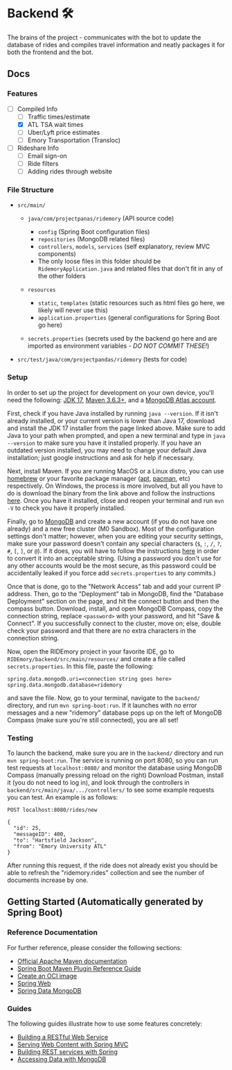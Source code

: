 # Backend 🛠

The brains of the project - communicates with the bot to update the database of rides and compiles travel information and neatly packages it for both the frontend and the bot.

## Docs

### Features

- [ ] Compiled Info
  - [ ] Traffic times/estimate
  - [x] ATL TSA wait times
  - [ ] Uber/Lyft price estimates
  - [ ] Emory Transportation (Transloc)
- [ ] Rideshare Info
  - [ ] Email sign-on
  - [ ] Ride filters
  - [ ] Adding rides through website

### File Structure

- `src/main/`

  - `java/com/projectpanas/ridemory` (API source code)

    - `config` (Spring Boot configuration files)
    - `repositories` (MongoDB related files)
    - `controllers`, `models`, `services` (self explanatory, review MVC components)
    - The only loose files in this folder should be `RidemoryApplication.java` and related files that don't fit in any of the other folders

  - `resources`

    - `static`, `templates` (static resources such as html files go here, we likely will never use this)
    - `application.properties` (general configurations for Spring Boot go here)

  - `secrets.properties` (secrets used by the backend go here and are imported as environment variables - _DO NOT COMMIT THESE!_)

- `src/test/java/com/projectpandas/ridemory` (tests for code)

### Setup

In order to set up the project for development on your own device, you'll need the following: [JDK 17](https://www.oracle.com/java/technologies/javase/jdk17-archive-downloads.html), [Maven 3.6.3+](https://maven.apache.org/download.cgi), and a [MongoDB Atlas account](https://www.mongodb.com/).

First, check if you have Java installed by running `java --version`. If it isn't already installed, or your current version is lower than Java 17, download and install the JDK 17 installer from the page linked above. Make sure to add Java to your path when prompted, and open a new terminal and type in `java --version` to make sure you have it installed properly. If you have an outdated version installed, you may need to change your default Java installation; just google instructions and ask for help if necessary.

Next, install Maven. If you are running MacOS or a Linux distro, you can use [homebrew](https://formulae.brew.sh/formula/maven) or your favorite package manager ([apt](https://phoenixnap.com/kb/install-maven-on-ubuntu), [pacman](https://www.atlantic.net/dedicated-server-hosting/how-to-install-apache-maven-on-arch-linux/), etc) respectively. On Windows, the process is more involved, but all you have to do is download the binary from the link above and follow the instructions [here](https://phoenixnap.com/kb/install-maven-windows). Once you have it installed, close and reopen your terminal and run `mvn -V` to check you have it properly installed.

Finally, go to [MongoDB](https://www.mongodb.com/) and create a new account (if you do not have one already) and a new free cluster (M0 Sandbox). Most of the configuration settings don't matter; however, when you are editing your security settings, make sure your password doesn't contain any special characters (`$`, `:`, `/`, `?`, `#`, `[`, `]`, or `@`). If it does, you will have to follow the instructions [here](https://www.mongodb.com/docs/manual/reference/connection-string/) in order to convert it into an acceptable string. (Using a password you don't use for any other accounts would be the most secure, as this password could be accidentally leaked if you force add `secrets.properties` to any commits.)

Once that is done, go to the "Network Access" tab and add your current IP address. Then, go to the "Deployment" tab in MongoDB, find the "Database Deployment" section on the page, and hit the connect button and then the compass button. Download, install, and open MongoDB Compass, copy the connection string, replace `<password>` with your password, and hit "Save & Connect". If you successfully connect to the cluster, move on; else, double check your password and that there are no extra characters in the connection string.

Now, open the RIDEmory project in your favorite IDE, go to `RIDEmory/backend/src/main/resources/` and create a file called `secrets.properties`. In this file, paste the following:

```
spring.data.mongodb.uri=<connection string goes here>
spring.data.mongodb.database=ridemory
```

and save the file. Now, go to your terminal, navigate to the `backend/` directory, and run `mvn spring-boot:run`. If it launches with no error messages and a new "ridemory" database pops up on the left of MongoDB Compass (make sure you're still connected), you are all set!

### Testing

To launch the backend, make sure you are in the `backend/` directory and run `mvn spring-boot:run`. The service is running on port 8080, so you can run test requests at `localhost:8080/` and monitor the database using MongoDB Compass (manually pressing reload on the right) Download Postman, install it (you do not need to log in), and look through the controllers in `backend/src/main/java/.../controllers/` to see some example requests you can test. An example is as follows:

```
POST localhost:8080/rides/new

{
  "id": 25,
  "messageID": 400,
  "to": "Hartsfield Jackson",
  "from": "Emory University ATL"
}
```

After running this request, if the ride does not already exist you should be able to refresh the "ridemory.rides" collection and see the number of documents increase by one.

## Getting Started (Automatically generated by Spring Boot)

### Reference Documentation

For further reference, please consider the following sections:

- [Official Apache Maven documentation](https://maven.apache.org/guides/index.html)
- [Spring Boot Maven Plugin Reference Guide](https://docs.spring.io/spring-boot/docs/3.1.5/maven-plugin/reference/html/)
- [Create an OCI image](https://docs.spring.io/spring-boot/docs/3.1.5/maven-plugin/reference/html/#build-image)
- [Spring Web](https://docs.spring.io/spring-boot/docs/3.1.5/reference/htmlsingle/index.html#web)
- [Spring Data MongoDB](https://docs.spring.io/spring-boot/docs/3.1.5/reference/htmlsingle/index.html#data.nosql.mongodb)

### Guides

The following guides illustrate how to use some features concretely:

- [Building a RESTful Web Service](https://spring.io/guides/gs/rest-service/)
- [Serving Web Content with Spring MVC](https://spring.io/guides/gs/serving-web-content/)
- [Building REST services with Spring](https://spring.io/guides/tutorials/rest/)
- [Accessing Data with MongoDB](https://spring.io/guides/gs/accessing-data-mongodb/)
